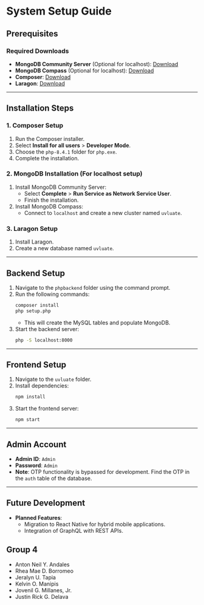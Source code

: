 # System Setup Guide

## Prerequisites

### Required Downloads
- **MongoDB Community Server** (Optional for localhost): [Download](https://fastdl.mongodb.org/windows/mongodb-windows-x86_64-8.0.4-signed.msi)
- **MongoDB Compass** (Optional for localhost): [Download](https://downloads.mongodb.com/compass/mongosh-2.3.6-win32-x64.zip)
- **Composer**: [Download](https://getcomposer.org/Composer-Setup.exe)
- **Laragon**: [Download](https://github.com/leokhoa/laragon/releases/download/6.0.0/laragon-wamp.exe)

---

## Installation Steps

### 1. Composer Setup
1. Run the Composer installer.
2. Select **Install for all users** > **Developer Mode**.
3. Choose the `php-8.4.1` folder for `php.exe`.
4. Complete the installation.

### 2. MongoDB Installation (For localhost setup)
1. Install MongoDB Community Server:
   - Select **Complete** > **Run Service as Network Service User**.
   - Finish the installation.
2. Install MongoDB Compass:
   - Connect to `localhost` and create a new cluster named `uvluate`.

### 3. Laragon Setup
1. Install Laragon.
2. Create a new database named `uvluate`.

---

## Backend Setup
1. Navigate to the `phpbackend` folder using the command prompt.
2. Run the following commands:
   ```bash
   composer install
   php setup.php
   ```
   - This will create the MySQL tables and populate MongoDB.
3. Start the backend server:
   ```bash
   php -S localhost:8000
   ```

---

## Frontend Setup
1. Navigate to the `uvluate` folder.
2. Install dependencies:
   ```bash
   npm install
   ```
3. Start the frontend server:
   ```bash
   npm start
   ```

---

## Admin Account
- **Admin ID**: `Admin`
- **Password**: `Admin`
- **Note**: OTP functionality is bypassed for development. Find the OTP in the `auth` table of the database.

---

## Future Development
- **Planned Features**:
  - Migration to React Native for hybrid mobile applications.
  - Integration of GraphQL with REST APIs.




## Group 4
- Anton Neil Y. Andales
- Rhea Mae D. Borromeo
- Jeralyn U. Tapia
- Kelvin O. Manipis
- Jovenil G. Millanes, Jr.
- Justin Rick G. Delava